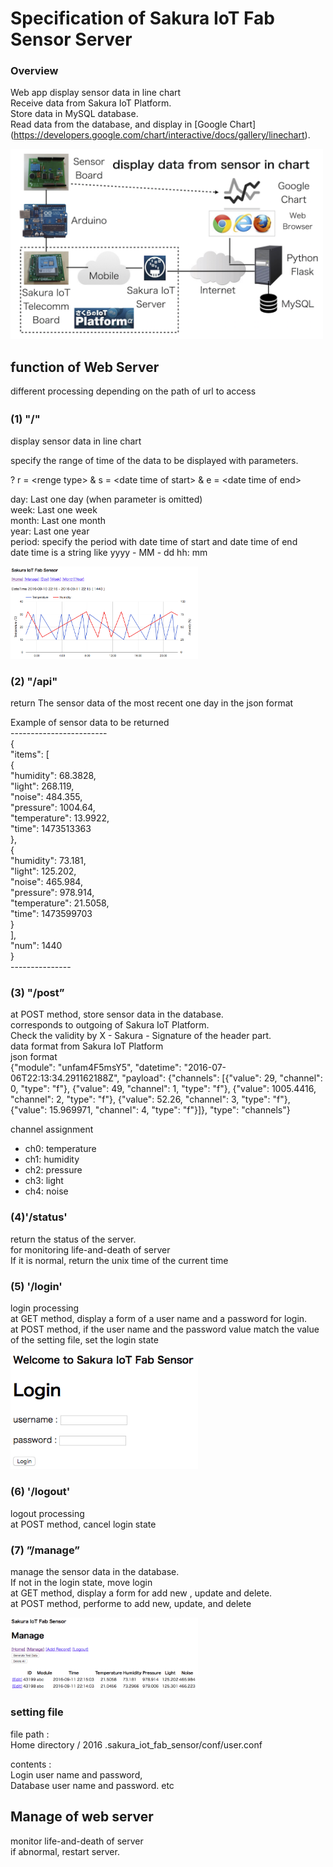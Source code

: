 # Specification of Sakura IoT Fab Sensor Server

### Overview <br/>
Web app display sensor data in line chart<br/>
Receive data from Sakura IoT Platform. <br/>
Store data in MySQL database. <br/> 
Read data from the database, and display in [Google Chart]
(https://developers.google.com/chart/interactive/docs/gallery/linechart). <br/>

<img src="https://github.com/ohwada/sakura_iot_alpha/blob/master/docs/sakura_iot_fab_sensor_system.png" width="500" />

## function of Web Server <br/>
different processing depending on the path of url to access

### (1)  "/"　
display sensor data in line chart <br/>

specify the range of time of the data to be displayed with parameters. <br/>

? r = &lt;renge type&gt; & s = &lt;date time of start&gt; &amp; e = &lt;date time of end&gt; <br/>

<renge type>
day: Last one day (when parameter is omitted) <br/>
week: Last one week <br/>
month: Last one month <br/>
year: Last one year <br/>
period: specify the period with 
date time of start and date time of end <br/>
date time is a string like yyyy - MM - dd hh: mm <br/>

<img src="https://raw.githubusercontent.com/ohwada/sakura_iot_alpha/master/server/docs/sakura_iot_fab_sensor_main.png" width="300"/> <br/>

### (2)  "/api" <br/>
return The sensor data of the most recent one day  in the json format <br/>

Example of sensor data to be returned <br/>
------------------------ <br/>
{ <br/>
  "items": [ <br/>
    { <br/>
      "humidity": 68.3828,  <br/>
      "light": 268.119,  <br/>
      "noise": 484.355,  <br/>
      "pressure": 1004.64,  <br/>
      "temperature": 13.9922,  <br/>
      "time": 1473513363 <br/>
    },  <br/>
        { <br/>
      "humidity": 73.181,  <br/>
      "light": 125.202,  <br/>
      "noise": 465.984,  <br/>
      "pressure": 978.914,  <br/>
      "temperature": 21.5058,  <br/>
      "time": 1473599703 <br/>
    } <br/>
  ],  <br/>
  "num": 1440 <br/>
} <br/>
  --------------- <br/>

### (3)  "/post” <br/>

at POST method, store sensor data  in the database. <br/>
corresponds to outgoing of Sakura IoT Platform. <br/>
Check the validity by X - Sakura - Signature of the header part. <br/>
data format from Sakura IoT Platform<br/>
 json format <br/>
 {"module": "unfam4F5msY5", "datetime": "2016-07-06T22:13:34.291162188Z", "payload": {"channels": [{"value": 29, "channel": 0, "type": "f"}, {"value": 49, "channel": 1, "type": "f"}, {"value": 1005.4416, "channel": 2, "type": "f"}, {"value": 52.26, "channel": 3, "type": "f"}, {"value": 15.969971, "channel": 4, "type": "f"}]}, "type": "channels"}

channel assignment<br/>
 - ch0: temperature<br/>
 - ch1: humidity<br/>
 - ch2: pressure<br/>
 - ch3: light<br/>
 - ch4: noise<br/>
 
### (4)'/status' <br/>
return the status of the server. <br/>
for monitoring life-and-death of server <br/>
If it is normal, return the unix time of the current time <br/>

### (5) '/login' <br/>

 login processing <br/>
at GET method, display a form of a user name and a password for login. <br/>
at POST method, if the user name and the password value match the value of the setting file, set the login state  <br/>

<img src="https://raw.githubusercontent.com/ohwada/sakura_iot_alpha/master/server/docs/sakura_iot_fab_sensor_login.png" width="300"/> <br/>

### (6) '/logout' <br/>

 logout processing <br/>
at POST method, cancel login state <br/>

### (7) ”/manage” <br/>

manage  the sensor data in the database. <br/>
If not in the login state, move login <br/>
at GET method, display a form for add new , update and delete. <br/>
at POST method, performe to add new, update, and delete <br/>

<img src="https://raw.githubusercontent.com/ohwada/sakura_iot_alpha/master/server/docs/sakura_iot_fab_sensor_manage.png" width="300"/> <br/>

### setting file  <br/>

 file path : <br/>
Home directory / 2016 .sakura_iot_fab_sensor/conf/user.conf

 contents  : <br/>
Login user name and password, <br/>
Database user name and password. etc <br/>

## Manage of web server <br/>
monitor life-and-death of server <br/>
if  abnormal, restart server. <br/>






